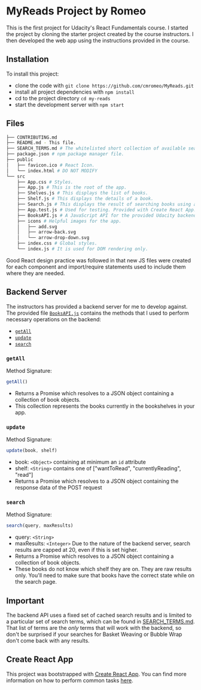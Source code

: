 # MyReads Project by Romeo

This is the first project for Udacity's React Fundamentals course. 
I started the project by cloning the starter project created by the course instructors. I then developed the web app using the instructions provided in the course.

## Installation

To install this project:

* clone the code with `git clone https://github.com/cmromeo/MyReads.git`
* install all project dependencies with `npm install`
* cd to the project directory `cd my-reads`
* start the development server with `npm start`

## Files
```bash
├── CONTRIBUTING.md
├── README.md - This file.
├── SEARCH_TERMS.md # The whitelisted short collection of available search terms for you to use with your app.
├── package.json # npm package manager file. 
├── public
│   ├── favicon.ico # React Icon.
│   └── index.html # DO NOT MODIFY
└── src
    ├── App.css # Styles.
    ├── App.js # This is the root of the app.
    ├── Shelves.js # This displays the list of books.
    ├── Shelf.js # This displays the details of a book. 
    ├── Search.js # This displays the result of searching books using an external API. 
    ├── App.test.js # Used for testing. Provided with Create React App. Testing is encouraged, but not required.
    ├── BooksAPI.js # A JavaScript API for the provided Udacity backend. Instructions for the methods are below.
    ├── icons # Helpful images for the app. 
    │   ├── add.svg
    │   ├── arrow-back.svg
    │   └── arrow-drop-down.svg
    ├── index.css # Global styles. 
    └── index.js # It is used for DOM rendering only.
```

Good React design practice was followed in that new JS files were created for each component and import/require statements used to include them where they are needed.

## Backend Server

The instructors has provided a backend server for me to develop against. The provided file [`BooksAPI.js`](src/BooksAPI.js) contains the methods that I used  to perform necessary operations on the backend:

* [`getAll`](#getall)
* [`update`](#update)
* [`search`](#search)

### `getAll`

Method Signature:

```js
getAll()
```

* Returns a Promise which resolves to a JSON object containing a collection of book objects.
* This collection represents the books currently in the bookshelves in your app.

### `update`

Method Signature:

```js
update(book, shelf)
```

* book: `<Object>` containing at minimum an `id` attribute
* shelf: `<String>` contains one of ["wantToRead", "currentlyReading", "read"]  
* Returns a Promise which resolves to a JSON object containing the response data of the POST request

### `search`

Method Signature:

```js
search(query, maxResults)
```

* query: `<String>`
* maxResults: `<Integer>` Due to the nature of the backend server, search results are capped at 20, even if this is set higher.
* Returns a Promise which resolves to a JSON object containing a collection of book objects.
* These books do not know which shelf they are on. They are raw results only. You'll need to make sure that books have the correct state while on the search page.

## Important
The backend API uses a fixed set of cached search results and is limited to a particular set of search terms, which can be found in [SEARCH_TERMS.md](SEARCH_TERMS.md). That list of terms are the _only_ terms that will work with the backend, so don't be surprised if your searches for Basket Weaving or Bubble Wrap don't come back with any results.

## Create React App

This project was bootstrapped with [Create React App](https://github.com/facebookincubator/create-react-app). You can find more information on how to perform common tasks [here](https://github.com/facebookincubator/create-react-app/blob/master/packages/react-scripts/template/README.md).